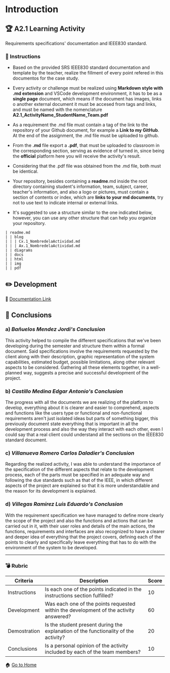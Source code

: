 # Introduction

## :trophy: A2.1 Learning Activity
Requirements specifications' documentation and IEEE830 standard.

### :blue_book: Instructions

* Based on the provided SRS IEEE830 standard documentation and template by the teacher, realize the fillment of every point refered in this documentos for the case study.

* Every activity or challenge must be realized using **Markdown style with .md extension** and VSCode development environment, it has to be as a **single page** document, which means if the document has images, links o another external document it must be accesed from tags and links, and must be named with the nomenclature **A2.1_ActivityName_StudentName_Team.pdf**

* As a requirement the .md file must contain a tag of the link to the repository of your Github document, for example a **Link to my GitHub**. At the end of the assignment, the .md file must be uploaded to github.

* From the **.md** file export a **.pdf**, that must be uploaded to classroom in the corresponding section, serving as evidence of turned in, since being the **official** platform here you will receive the activity's result.

* Considering that the .pdf file was obtained from the .md file, both must be identical.

* Your repository, besides containing a **readme**.md inside the root directory containing student's information, team, subject, career, teacher's information, and also a logo or pictures, must contain a section of contents or index, which are **links to your md documents**, try not to use text to indicate internal or external links.

* It's suggested to use a structure similar to the one indicated below, however, you can use any other structure that can help you organize your repository.

~~~
| readme.md
| | blog
| | | Cx.1_NombredelaActividad.md
| | | Ax.1_NombredelaActividad.md
| | diagrams
| | docs
| | html
| | img
| | pdf
~~~

## :pencil2: Development

:memo: [Documentation Link](https://docs.google.com/document/d/10H0zILwCvt6t5Uz-l4M9pW0ArvugpAy_k5GeISqq1SE/edit?usp=sharing "Documentation Link")

## :paperclip: Conclusions

### a) *Bañuelos Mendez Jordi's Conclusion*

This activity helped to compile the different specifications that we've been developing during the semester and structure them within a formal document. Said specifications involve the requirements requested by the client along with their description, graphic representation of the system capabilities, estimated budget, possible limitations, along other relevant aspects to be considered. Gathering all these elements together, in a well-planned way, suggests a precise and successful development of the project.

### b) *Castillo Medina Edgar Antonio's Conclusion*

The progress with all the documents we are realizing of the platform to develop, everything about it is clearer and easier to comprehend, aspects and functions like the users type or functional and non-functional requirements aren't just isolated ideas but parts of something bigger, this previously document state everything that is important in all the development process and also the way they interact with each other, even I could say that a real client could understand all the sections on the IEEE830 standard document.

### c) *Villanueva Romero Carlos Daladier's Conclusion*

Regarding the realized activity, I was able to understand the importance of the specification of the different aspects that relate to the development process, each of the parts must be specified in an adequate way and following the due standards such as that of the IEEE, in which different aspects of the project are explained so that it is more understandable and the reason for its development is explained.

### d) *Villegas Ramirez Luis Eduardo's Conclusion*

With the requirement specification we have managed to define more clearly the scope of the project and also the functions and actions that can be carried out in it, with their user roles and details of the main actions, the functions, requirements and interfaces are also recognized to have a clearer and deeper idea of everything that the project covers, defining each of the points to clearly and specifically leave everything that has to do with the environment of the system to be developed.
___

### :bomb: Rubric

| Criteria | Description | Score |
| ------------- | -------------------------------------------------------------------------------------------- | ------- |
| Instructions | Is each one of the points indicated in the instructions section fulfilled? | 10 |
| Development | Was each one of the points requested within the development of the activity answered? | 60 |
| Demostration | Is the student present during the explanation of the functionality of the activity? | 20 |
| Conclusions | Is a personal opinion of the activity included by each of the team members? | 10 |

:house: [Go to Home](https://github.com/CarlosVillanueva1721/Analisis-avanzado-de-software "Github")